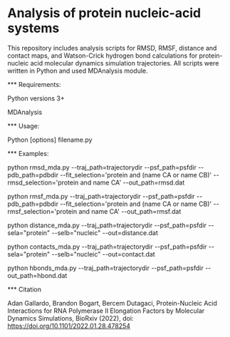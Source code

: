 # Analysis of protein nucleic-acid systems

This repository includes analysis scripts for RMSD, RMSF, distance and contact maps, and Watson-Crick hydrogen bond calculations for protein-nucleic acid molecular dynamics simulation trajectories. All scripts were written in Python and used MDAnalysis module.

*** Requirements:

Python versions 3+

MDAnalysis

*** Usage:

Python [options] filename.py

*** Examples:

python rmsd_mda.py --traj_path=trajectorydir --psf_path=psfdir --pdb_path=pdbdir --fit_selection='protein and (name CA or name CB)' --rmsd_selection='protein and name CA' --out_path=rmsd.dat

python rmsf_mda.py --traj_path=trajectorydir --psf_path=psfdir --pdb_path=pdbdir --fit_selection='protein and (name CA or name CB)' --rmsf_selection='protein and name CA' --out_path=rmsf.dat

python distance_mda.py --traj_path=trajectorydir --psf_path=psfdir --sela="protein" --selb="nucleic" --out=distance.dat

python contacts_mda.py --traj_path=trajectorydir --psf_path=psfdir --sela="protein" --selb="nucleic" --out=contact.dat

python hbonds_mda.py --traj_path=trajectorydir --psf_path=psfdir --out_path=hbond.dat

*** Citation

Adan Gallardo, Brandon Bogart, Bercem Dutagaci, Protein-Nucleic Acid Interactions for RNA Polymerase II Elongation Factors by Molecular Dynamics Simulations, BioRxiv (2022), doi: https://doi.org/10.1101/2022.01.28.478254

